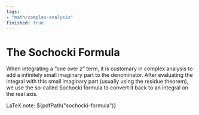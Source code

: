 ```yaml
---
tags: 
- "math/complex-analysis"
finished: true
---
```


# The Sochocki Formula

When integrating a “one over _z_” term, it is customary in complex analysis to add a infinitely small imaginary part to the denominator. After evaluating the integral with this small imaginary part (usually using the residue theorem), we use the so-called Sochocki formula to convert it back to an integral on the real axis.

LaTeX note: ${pdfPath("sochocki-formula")}